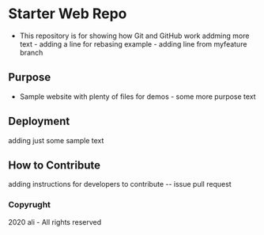 # Starter Web Repo

* This repository is for showing how Git and GitHub work
 addming more text - adding a line for rebasing example - adding line from myfeature branch

## Purpose

* Sample website with plenty of files for demos - some more purpose text

## Deployment

adding just some sample text

## How to Contribute

adding instructions for developers to contribute -- issue pull request

### Copyrught
2020 ali - All rights reserved
